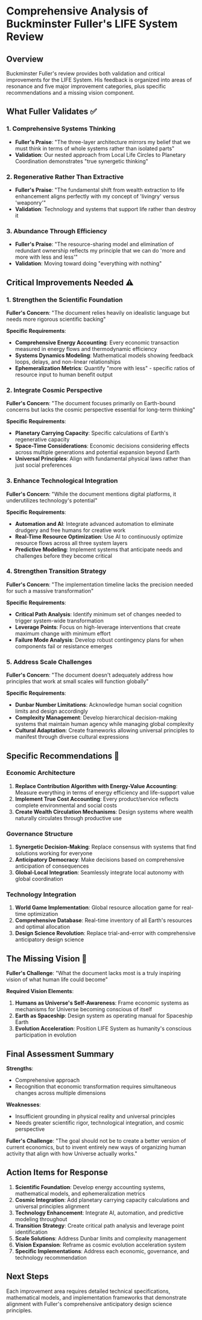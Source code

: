 # Comprehensive Analysis of Buckminster Fuller's LIFE System Review

## Overview
Buckminster Fuller's review provides both validation and critical improvements for the LIFE System. His feedback is organized into areas of resonance and five major improvement categories, plus specific recommendations and a missing vision component.

## What Fuller Validates ✅

### 1. Comprehensive Systems Thinking
- **Fuller's Praise**: "The three-layer architecture mirrors my belief that we must think in terms of whole systems rather than isolated parts"
- **Validation**: Our nested approach from Local Life Circles to Planetary Coordination demonstrates "true synergetic thinking"

### 2. Regenerative Rather Than Extractive
- **Fuller's Praise**: "The fundamental shift from wealth extraction to life enhancement aligns perfectly with my concept of 'livingry' versus 'weaponry'"
- **Validation**: Technology and systems that support life rather than destroy it

### 3. Abundance Through Efficiency
- **Fuller's Praise**: "The resource-sharing model and elimination of redundant ownership reflects my principle that we can do 'more and more with less and less'"
- **Validation**: Moving toward doing "everything with nothing"

## Critical Improvements Needed ⚠️

### 1. Strengthen the Scientific Foundation
**Fuller's Concern**: "The document relies heavily on idealistic language but needs more rigorous scientific backing"

**Specific Requirements**:
- **Comprehensive Energy Accounting**: Every economic transaction measured in energy flows and thermodynamic efficiency
- **Systems Dynamics Modeling**: Mathematical models showing feedback loops, delays, and non-linear relationships
- **Ephemeralization Metrics**: Quantify "more with less" - specific ratios of resource input to human benefit output

### 2. Integrate Cosmic Perspective
**Fuller's Concern**: "The document focuses primarily on Earth-bound concerns but lacks the cosmic perspective essential for long-term thinking"

**Specific Requirements**:
- **Planetary Carrying Capacity**: Specific calculations of Earth's regenerative capacity
- **Space-Time Considerations**: Economic decisions considering effects across multiple generations and potential expansion beyond Earth
- **Universal Principles**: Align with fundamental physical laws rather than just social preferences

### 3. Enhance Technological Integration
**Fuller's Concern**: "While the document mentions digital platforms, it underutilizes technology's potential"

**Specific Requirements**:
- **Automation and AI**: Integrate advanced automation to eliminate drudgery and free humans for creative work
- **Real-Time Resource Optimization**: Use AI to continuously optimize resource flows across all three system layers
- **Predictive Modeling**: Implement systems that anticipate needs and challenges before they become critical

### 4. Strengthen Transition Strategy
**Fuller's Concern**: "The implementation timeline lacks the precision needed for such a massive transformation"

**Specific Requirements**:
- **Critical Path Analysis**: Identify minimum set of changes needed to trigger system-wide transformation
- **Leverage Points**: Focus on high-leverage interventions that create maximum change with minimum effort
- **Failure Mode Analysis**: Develop robust contingency plans for when components fail or resistance emerges

### 5. Address Scale Challenges
**Fuller's Concern**: "The document doesn't adequately address how principles that work at small scales will function globally"

**Specific Requirements**:
- **Dunbar Number Limitations**: Acknowledge human social cognition limits and design accordingly
- **Complexity Management**: Develop hierarchical decision-making systems that maintain human agency while managing global complexity
- **Cultural Adaptation**: Create frameworks allowing universal principles to manifest through diverse cultural expressions

## Specific Recommendations 🎯

### Economic Architecture
1. **Replace Contribution Algorithm with Energy-Value Accounting**: Measure everything in terms of energy efficiency and life-support value
2. **Implement True Cost Accounting**: Every product/service reflects complete environmental and social costs
3. **Create Wealth Circulation Mechanisms**: Design systems where wealth naturally circulates through productive use

### Governance Structure
1. **Synergetic Decision-Making**: Replace consensus with systems that find solutions working for everyone
2. **Anticipatory Democracy**: Make decisions based on comprehensive anticipation of consequences
3. **Global-Local Integration**: Seamlessly integrate local autonomy with global coordination

### Technology Integration
1. **World Game Implementation**: Global resource allocation game for real-time optimization
2. **Comprehensive Database**: Real-time inventory of all Earth's resources and optimal allocation
3. **Design Science Revolution**: Replace trial-and-error with comprehensive anticipatory design science

## The Missing Vision 🌌

**Fuller's Challenge**: "What the document lacks most is a truly inspiring vision of what human life could become"

**Required Vision Elements**:
1. **Humans as Universe's Self-Awareness**: Frame economic systems as mechanisms for Universe becoming conscious of itself
2. **Earth as Spaceship**: Design system as operating manual for Spaceship Earth
3. **Evolution Acceleration**: Position LIFE System as humanity's conscious participation in evolution

## Final Assessment Summary

**Strengths**:
- Comprehensive approach
- Recognition that economic transformation requires simultaneous changes across multiple dimensions

**Weaknesses**:
- Insufficient grounding in physical reality and universal principles
- Needs greater scientific rigor, technological integration, and cosmic perspective

**Fuller's Challenge**: "The goal should not be to create a better version of current economics, but to invent entirely new ways of organizing human activity that align with how Universe actually works."

## Action Items for Response

1. **Scientific Foundation**: Develop energy accounting systems, mathematical models, and ephemeralization metrics
2. **Cosmic Integration**: Add planetary carrying capacity calculations and universal principles alignment
3. **Technology Enhancement**: Integrate AI, automation, and predictive modeling throughout
4. **Transition Strategy**: Create critical path analysis and leverage point identification
5. **Scale Solutions**: Address Dunbar limits and complexity management
6. **Vision Expansion**: Reframe as cosmic evolution acceleration system
7. **Specific Implementations**: Address each economic, governance, and technology recommendation

## Next Steps
Each improvement area requires detailed technical specifications, mathematical models, and implementation frameworks that demonstrate alignment with Fuller's comprehensive anticipatory design science principles.

